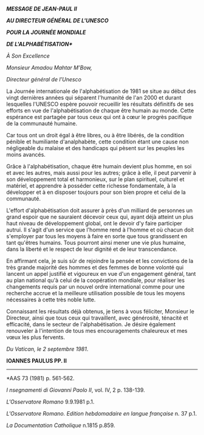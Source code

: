 ***MESSAGE DE JEAN-PAUL II***

***AU DIRECTEUR GÉNÉRAL DE L'UNESCO***

***POUR LA JOURNÉE MONDIALE***

***DE L'ALPHABÉTISATION\****

*À Son Excellence*

*Monsieur Amadou Mahtar M’Bow,*

*Directeur général de l’Unesco*

La Journée internationale de l'alphabétisation de 1981 se situe au début des vingt dernières années qui séparent l'humanité de l'an 2000 et durant lesquelles l'UNESCO espère pouvoir recueillir les résultats définitifs de ses efforts en vue de l'alphabétisation de chaque être humain au monde. Cette espérance est partagée par tous ceux qui ont à cœur le progrès pacifique de la communauté humaine.

Car tous ont un droit égal à être libres, ou à être libérés, de la condition pénible et humiliante d'analphabète, cette condition étant une cause non négligeable du malaise et des handicaps qui pèsent sur les peuples les moins avancés.

Grâce à l'alphabétisation, chaque être humain devient plus homme, en soi et avec les autres, mais aussi pour les autres; grâce à elle, il peut parvenir à son développement total et harmonieux, sur le plan spirituel, culturel et matériel, et apprendre à posséder cette richesse fondamentale, à la développer et à en disposer toujours pour son bien propre et celui de la communauté.

L'effort d'alphabétisation doit assurer à près d'un milliard de personnes un grand espoir que ne sauraient décevoir ceux qui, ayant déjà atteint un plus haut niveau de développement global, ont le devoir d'y faire participer autrui. Il s'agit d'un service que l'homme rend à l'homme et où chacun doit s'employer par tous les moyens à faire en sorte que tous grandissent en tant qu'êtres humains. Tous pourront ainsi mener une vie plus humaine, dans la liberté et le respect de leur dignité et de leur transcendance.

En affirmant cela, je suis sûr de rejoindre la pensée et les convictions de la très grande majorité des hommes et des femmes de bonne volonté qui lancent un appel justifié et vigoureux en vue d'un engagement général, tant au plan national qu'à celui de la coopération mondiale, pour réaliser les changements requis par un nouvel ordre international comme pour une recherche accrue et la meilleure utilisation possible de tous les moyens nécessaires à cette très noble lutte.

Connaissant les résultats déjà obtenus, je tiens à vous féliciter, Monsieur le Directeur, ainsi que tous ceux qui travaillent, avec générosité, ténacité et efficacité, dans le secteur de l'alphabétisation. Je désire également renouveler à l'intention de tous mes encouragements chaleureux et mes vœux les plus fervents.

*Du Vatican, le 2 septembre 1981*.

**IOANNES PAULUS PP. II**

* * *

\*AAS 73 (1981) p. 561-562.

*I* *nsegnamenti di Giovanni Paolo II*, vol. IV, 2 p. 138-139.

*L'Osservatore Romano* 9.9.1981 p.1.

*L'Osservatore Romano. Edition hebdomadaire en langue française* n. 37 p.1.

*La Documentation Catholique* n.1815 p.859.